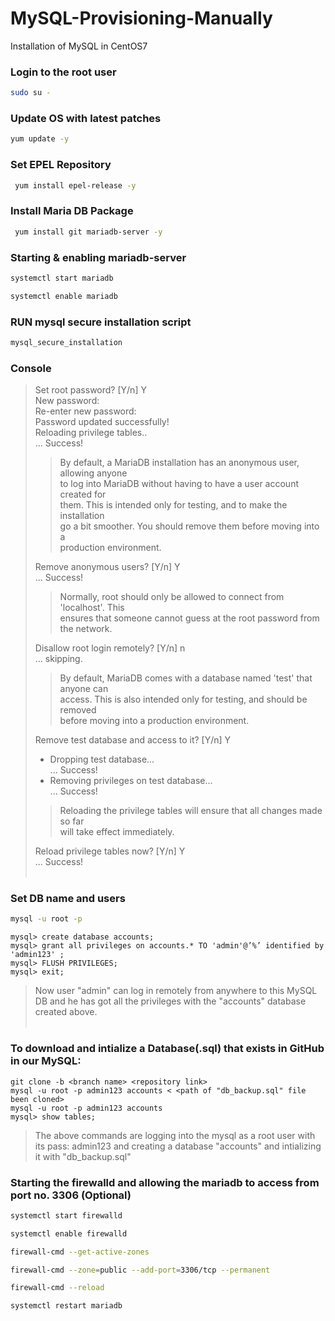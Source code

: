 # MySQL-Provisioning-Manually
Installation of MySQL in CentOS7
### Login to the root user
 ```sh
 sudo su -
 ```
### Update OS with latest patches
 ```sh 
 yum update -y 
 ```
### Set EPEL Repository
 ```sh
  yum install epel-release -y 
 ```
### Install Maria DB Package
```sh
 yum install git mariadb-server -y
 ```
### Starting & enabling mariadb-server
```sh
systemctl start mariadb
```
```sh
systemctl enable mariadb
```
### RUN mysql secure installation script
 ```sh
 mysql_secure_installation
 ```   
 ### Console <br>
> Set root password? [Y/n] Y <br> 
> New password: <br>
> Re-enter new password: <br>
> Password updated successfully! <br>
> Reloading privilege tables.. <br>
> ... Success! <br>
>>
>> By default, a MariaDB installation has an anonymous user, allowing anyone <br>
>> to log into MariaDB without having to have a user account created for <br>
>> them. This is intended only for testing, and to make the installation <br>
>> go a bit smoother. You should remove them before moving into a <br>
>> production environment.
>>  <br>
>>  
> Remove anonymous users? [Y/n] Y <br>
> ... Success! <br>
> 
>> 
>> Normally, root should only be allowed to connect from 'localhost'. This <br>
>> ensures that someone cannot guess at the root password from the network.<br>
>> 
>  Disallow root login remotely? [Y/n] n <br>
> ... skipping. <br>
>>
>> By default, MariaDB comes with a database named 'test' that anyone can <br>
>> access. This is also intended only for testing, and should be removed <br>
>> before moving into a production environment. <br>
>> 
>Remove test database and access to it? [Y/n] Y <br>
> - Dropping test database... <br>
> ... Success! <br>
> - Removing privileges on test database... <br>
> ... Success! <br>
>>
>> Reloading the privilege tables will ensure that all changes made so far <br>
>> will take effect immediately. <br>
>> 
> Reload privilege tables now? [Y/n] Y <br>
> ... Success! <br> <br>

### Set DB name and users
```sh
mysql -u root -p
```
~~~
mysql> create database accounts;
mysql> grant all privileges on accounts.* TO 'admin'@’%’ identified by 'admin123' ;
mysql> FLUSH PRIVILEGES;
mysql> exit;
~~~
> Now user "admin" can log in remotely from anywhere to this MySQL DB and he has got all the privileges with the "accounts" database created above. <br>
> <br>

### To download and intialize a Database(.sql) that exists in GitHub in our MySQL:
~~~
git clone -b <branch name> <repository link> 
mysql -u root -p admin123 accounts < <path of "db_backup.sql" file been cloned> 
mysql -u root -p admin123 accounts 
mysql> show tables; 
~~~
> The above commands are logging into the mysql as a root user with its pass: admin123 and creating a database "accounts" and intializing it with "db_backup.sql"

### Starting the firewalld and allowing the mariadb to access from port no. 3306 (Optional)
```sh
systemctl start firewalld
```
```sh
systemctl enable firewalld
```
```sh
firewall-cmd --get-active-zones
```
```sh
firewall-cmd --zone=public --add-port=3306/tcp --permanent
```
```sh
firewall-cmd --reload
```
```sh
systemctl restart mariadb
```
